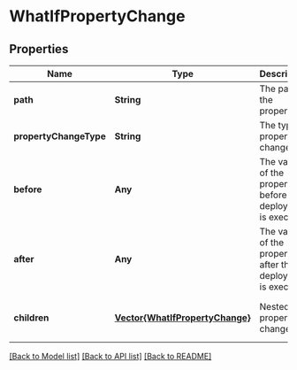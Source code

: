 # WhatIfPropertyChange


## Properties
Name | Type | Description | Notes
------------ | ------------- | ------------- | -------------
**path** | **String** | The path of the property. | [default to nothing]
**propertyChangeType** | **String** | The type of property change. | [default to nothing]
**before** | **Any** | The value of the property before the deployment is executed. | [optional] [default to nothing]
**after** | **Any** | The value of the property after the deployment is executed. | [optional] [default to nothing]
**children** | [**Vector{WhatIfPropertyChange}**](WhatIfPropertyChange.md) | Nested property changes. | [optional] [default to nothing]


[[Back to Model list]](../README.md#models) [[Back to API list]](../README.md#api-endpoints) [[Back to README]](../README.md)


